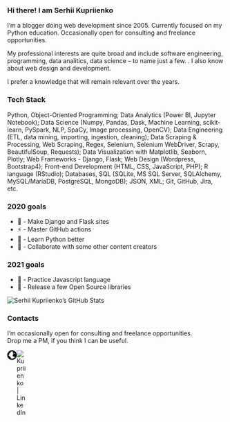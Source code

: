 ### Hi there! I am Serhii Kupriienko

I’m a blogger doing web development since 2005.
Currently focused on my Python education.
Occasionally open for consulting and freelance opportunities. 

My professional interests are quite broad and include software engineering, programming, data analitics, data science
 – to name just a few. .
I also know about web design and development.

I prefer a knowledge that will remain relevant over the years. 

### Tech Stack

Python, Object-Oriented Programming; 
Data Analytics (Power BI, Jupyter Notebook); 
Data Science (Numpy, Pandas, Dask, Machine Learning, scikit-learn, PySpark, NLP, SpaCy, Image processing, OpenCV); 
Data Engineering (ETL, data mining, importing, ingestion, cleaning); 
Data Scraping & Processing, Web Scraping, Regex, Selenium, Selenium WebDriver, Scrapy, BeautifulSoup, Requests); 
Data Visualization with Matplotlib, Seaborn, Plotly; 
Web Frameworks - Django, Flask; 
Web Design (Wordpress, Bootstrap4);
Front-end Development (HTML, CSS, JavaScript, PHP); 
R language (RStudio);
Databases, SQL (SQLite, MS SQL Server, SQLAlchemy, MySQL/MariaDB, PostgreSQL, MongoDB); 
JSON, XML; 
Git, GitHub, Jira, etc.

### 2020 goals

- 🔮 - Make Django and Flask sites
- ⚡ - Master GitHub actions
- 🦋 - Learn Python better 
- 👯 - Collaborate with some other content creators
 
### 2021 goals 

- 💎 - Practice Javascript language
- 🥅 - Release a few Open Source libraries

<img alt="Serhii Kupriienko’s GitHub Stats" src="https://github-readme-stats.vercel.app/api?username=skupriienko&show_icons=true&hide-border=true"/>
 
### Contacts

I’m occasionally open for consulting and freelance opportunities.<br/>
Drop me a PM, if you think I can be useful.

[<img align="left" alt="Kuprienko | Email" width="22px" src="https://raw.githubusercontent.com/iconic/open-iconic/master/svg/globe.svg" />][kuprienko.info]
[<img align="left" alt="Kupriienko | LinkedIn" width="22px" src="https://cdn.jsdelivr.net/npm/simple-icons@v3/icons/linkedin.svg" />][linkedin]

[kuprienko.info]: https://kuprienko.info
[linkedin]: https://linkedin.com/in/serhii-kupriienko
